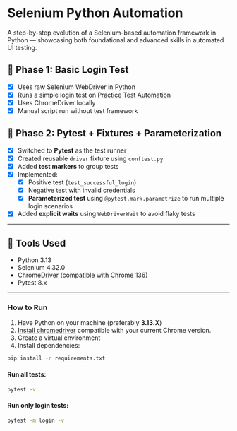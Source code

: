 # Selenium Python Automation

A step-by-step evolution of a Selenium-based automation framework in Python — showcasing both foundational and advanced skills in automated UI testing.

## 🚀 Phase 1: Basic Login Test

- [x] Uses raw Selenium WebDriver in Python
- [x] Runs a simple login test on [Practice Test Automation](https://practicetestautomation.com/practice-test-login/)
- [x] Uses ChromeDriver locally
- [x] Manual script run without test framework

## 🚀 Phase 2: Pytest + Fixtures + Parameterization

- [x] Switched to **Pytest** as the test runner
- [x] Created reusable `driver` fixture using `conftest.py`
- [x] Added **test markers** to group tests
- [x] Implemented:
  - [x] Positive test (`test_successful_login`)
  - [x] Negative test with invalid credentials
  - [x] **Parameterized test** using `@pytest.mark.parametrize` to run multiple login scenarios
- [x] Added **explicit waits** using `WebDriverWait` to avoid flaky tests

---

## 🔧 Tools Used

- Python 3.13
- Selenium 4.32.0
- ChromeDriver (compatible with Chrome 136)
- Pytest 8.x

---

### How to Run

1. Have Python on your machine (preferably **3.13.X**)
2. [Install chromedriver](https://googlechromelabs.github.io/chrome-for-testing/known-good-versions.json) compatible with your current Chrome version.
3. Create a virtual environment
4. Install dependencies:

```bash
pip install -r requirements.txt
```

#### Run all tests:

```bash
pytest -v
```

#### Run only login tests:

```bash
pytest -m login -v
```
